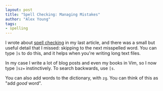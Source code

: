 ```yaml
---
layout: post
title: "Spell Checking: Managing Mistakes"
author: "Alex Young"
tags: 
- spelling
---
```


I wrote about [spell checking](http://usevim.com/2014/04/30/spelling/) in my last article, and there was a small but useful detail that I missed: skipping to the next misspelled word.  You can type `]s` to do this, and it helps when you're writing long text files.

In my case I write a lot of blog posts and even my books in Vim, so I now type `]sz=` instinctively.  To search backwards, use `[s`.

You can also add words to the dictionary, with `zg`.  You can think of this as "add _good_ word".

